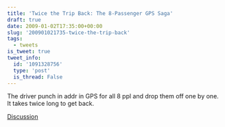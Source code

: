 ```yaml
---
title: 'Twice the Trip Back: The 8-Passenger GPS Saga'
draft: true
date: 2009-01-02T17:35:00+00:00
slug: '200901021735-twice-the-trip-back'
tags:
  - tweets
is_tweet: true
tweet_info:
  id: '1091328756'
  type: 'post'
  is_thread: False
---
```




The driver punch in addr in GPS for all 8 ppl and drop them off one by one. It takes twice long to get back.

[Discussion](https://x.com/sytelus/status/1091328756)
